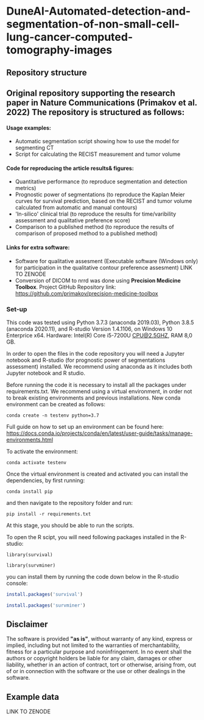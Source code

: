 ﻿# DuneAI-Automated-detection-and-segmentation-of-non-small-cell-lung-cancer-computed-tomography-images
## **Repository structure**
Original repository supporting the research paper in Nature Communications (Primakov et al. 2022)
The repository is structured as follows:
-------------------------------------------------------------------------------------------------------------------
#### **Usage examples:**

* Automatic segmentation script showing how to use the model for segmenting CT
* Script for calculating the RECIST measurement and tumor volume


#### **Code for reproducing the article results& figures:**

* Quantitative performance (to reproduce segmentation and detection metrics)
* Prognostic power of segmentations (to reproduce the Kaplan Meier curves for survival prediction, based on the RECIST and tumor volume calculated from automatic and manual contours)
* 'In-silico' clinical trial (to reproduce the results for time/varibility assessment and qualitative preference score)
* Comparison to a published method (to reproduce the results of comparison of proposed method to a published method)


#### **Links for extra software:**

* Software for qualitative assesment (Executable software (Windows only) for participation in the qualitative contour preference assesment)  LINK TO ZENODE
* Conversion of DICOM to nrrd was done using **Precision Medicine Toolbox**. Project GitHub Repository link: <https://github.com/primakov/precision-medicine-toolbox> 



### **Set-up**

This code was tested using Python 3.7.3 (anaconda                  2019.03), Python 3.8.5 (anaconda 2020.11), and R-studio Version 1.4.1106, on Windows 10 Enterprice x64. Hardware: Intel(R) Core i5-7200U CPU@2.5GHZ,   RAM 8,0 GB.

In order to open the files in the code repository you will need a Jupyter notebook and R-studio (for prognostic power of segmentations assessment) installed. We recommend using anaconda as it includes both Jupyter notebook and R studio. 

Before running the code it is necessary to install all the packages under requirements.txt. We recommend using a virtual environment, in order not to break existing environments and previous installations. New conda environment can be created as follows:

```
conda create -n testenv python=3.7 
```


Full guide on how to set up an environment can be found here: <https://docs.conda.io/projects/conda/en/latest/user-guide/tasks/manage-environments.html>

To activate the environment:
```
conda activate testenv
```
Once the virtual environment is created and activated you can install the dependencies, by first running:

```
conda install pip
```

and then navigate to the repository folder and run:

```
pip install -r requirements.txt
```

At this stage, you should be able to run the scripts.



To open the R scipt, you will need following packages installed in  the R-studio:
```
library(survival)

library(survminer)
```
you can install them by running the code down below in the R-studio console:
``` R
install.packages('survival')

install.packages('survminer')
```

## **Disclaimer**

The software is provided **"as is"**, without warranty of any kind, express or implied, including but not limited to the warranties of merchantability, fitness for a particular purpose and noninfringement. In no event shall the authors or copyright holders be liable for any claim, damages or other liability, whether in an action of contract, tort or otherwise, arising from, out of or in connection with the software or the use or other dealings in the software.

## **Example data**

LINK TO ZENODE

